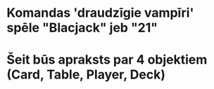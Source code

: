 # Komandas 'draudzīgie vampīri' spēle "Blacjack" jeb "21"
# Šeit būs apraksts par 4 objektiem (Card, Table, Player, Deck)
